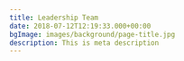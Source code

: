 ```yaml
---
title: Leadership Team
date: 2018-07-12T12:19:33.000+00:00
bgImage: images/background/page-title.jpg
description: This is meta description
---
```


